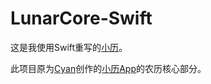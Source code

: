 # LunarCore-Swift

这是我使用Swift重写的[小历](https://github.com/cyanzhong/LunarCore)。

此项目原为[Cyan](https://github.com/cyanzhong)创作的[小历App](https://itunes.apple.com/app/id1031088612)的农历核心部分。



